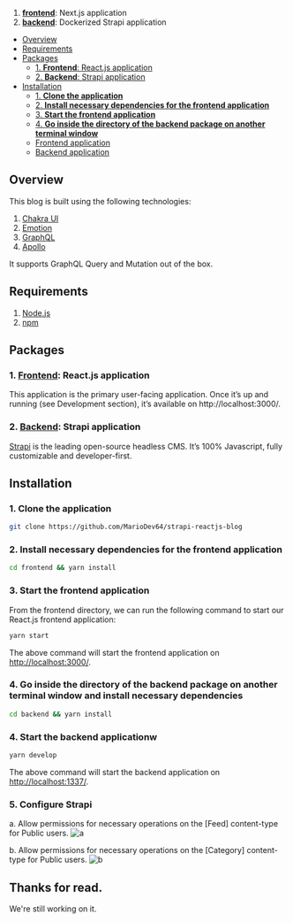 1. [**frontend**](https://github.com/ghoshnirmalya/nextjs-strapi-boilerplate/tree/master/frontend): Next.js application
2. [**backend**](https://github.com/ghoshnirmalya/nextjs-strapi-boilerplate/tree/master/backend): Dockerized Strapi application

- [Overview](#overview)
- [Requirements](#requirements)
- [Packages](#packages)
  - [1. **Frontend**: React.js application](#1-frontend-reactjs-application)
  - [2. **Backend**: Strapi application](#2-backend-strapi-application)
- [Installation](#installation)
  - [1. **Clone the application**](#1-clone-the-application)
  - [2. **Install necessary dependencies for the frontend application**](#2-install-necessary-dependencies-for-the-frontend-application)
  - [3. **Start the frontend application**](#3-start-the-frontend-application)
  - [4. **Go inside the directory of the backend package on another terminal window**](#4-go-inside-the-directory-of-the-backend-package-on-another-terminal-window)
  - [Frontend application](#frontend-application)
  - [Backend application](#backend-application)

## Overview

This blog is built using the following technologies:

1. [Chakra UI](https://chakra-ui.com/)
2. [Emotion](https://emotion.sh/)
3. [GraphQL](https://graphql.org/)
4. [Apollo](https://www.apollographql.com/)

It supports GraphQL Query and Mutation out of the box.

## Requirements
1. [Node.js](https://nodejs.org/)
2. [npm](https://www.npmjs.com/)

## Packages

### 1. [**Frontend**](https://github.com/MarioDev64/strapi-reactjs-blog/tree/main/frontend): React.js application

This application is the primary user-facing application. Once it’s up and running (see Development section), it’s available on http://localhost:3000/.

### 2. [**Backend**](https://github.com/MarioDev64/strapi-reactjs-blog/tree/main/backend): Strapi application

[Strapi](https://strapi.io/) is the leading open-source headless CMS. It’s 100% Javascript, fully customizable and developer-first.

## Installation

### 1. **Clone the application**

```sh
git clone https://github.com/MarioDev64/strapi-reactjs-blog
```

### 2. **Install necessary dependencies for the frontend application**

```sh
cd frontend && yarn install
```

### 3. **Start the frontend application**

From the frontend directory, we can run the following command to start our React.js frontend application:

```sh
yarn start
```

The above command will start the frontend application on [http://localhost:3000/](http://localhost:3000).

### 4. **Go inside the directory of the backend package on another terminal window and install necessary dependencies**

```sh
cd backend && yarn install
```

### 4. **Start the backend applicationw**

```sh
yarn develop
```

The above command will start the backend application on [http://localhost:1337/](http://localhost:1337).

### 5. **Configure Strapi**

a. Allow permissions for necessary operations on the [Feed] content-type for Public users.
![a](https://user-images.githubusercontent.com/18682719/199849622-2336de70-8034-42e2-ac84-826668d50c8a.png)

b. Allow permissions for necessary operations on the [Category] content-type for Public users.
![b](https://user-images.githubusercontent.com/18682719/199849860-fdf4d3fb-6708-4417-9d7b-b7f1066e85a4.png)

## Thanks for read.
We're still working on it.
